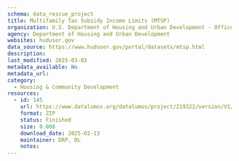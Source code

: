 ```yaml
---
schema: data_rescue_project 
title: Multifamily Tax Subsidy Income Limits (MTSP)
organization: U.S. Department of Housing and Urban Development - Office of Policy Development and Research
agency: Department of Housing and Urban Development
websites: huduser.gov
data_source: https://www.huduser.gov/portal/datasets/mtsp.html
description: 
last_modified: 2025-03-03
metadata_available: No
metadata_url: 
category:
  - Housing & Community Development 
resources:
  - id: 145
    url: https://www.datalumos.org/datalumos/project/219322/version/V1/view
    format: ZIP
    status: Finished
    size: 0.008
    download_date: 2025-02-13
    maintainer: DRP, DL
    notes: 
---
```

